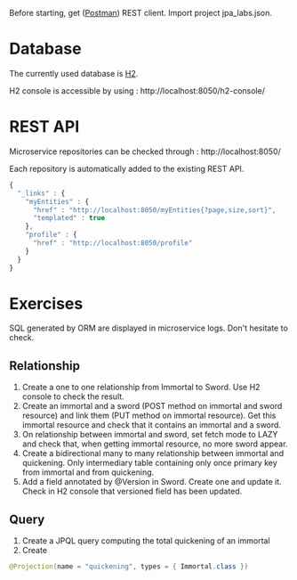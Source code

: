 Before starting, get ([Postman](https://www.getpostman.com/)) REST client.
Import project jpa_labs.json.

# Database

The currently used database is [H2](http://www.h2database.com/).

H2 console is accessible by using : http://localhost:8050/h2-console/

# REST API

Microservice repositories can be checked through : http://localhost:8050/

Each repository is automatically added to the existing REST API.

```javascript
{
  "_links" : {
    "myEntities" : {
      "href" : "http://localhost:8050/myEntities{?page,size,sort}",
      "templated" : true
    },
    "profile" : {
      "href" : "http://localhost:8050/profile"
    }
  }
}
```

# Exercises

SQL generated by ORM are displayed in microservice logs. Don't hesitate to check.

## Relationship

1. Create a one to one relationship from Immortal to Sword. Use H2 console to check the result.
2. Create an immortal and a sword (POST method on immortal and sword resource) and link them (PUT method on immortal resource). Get this immortal resource and check that it contains an immortal and a sword.
3. On relationship between immortal and sword, set fetch mode to LAZY and check that, when getting immortal resource, no more sword appear.
4. Create a bidirectional many to many relationship between immortal and quickening. Only intermediary table containing only once primary key from immortal and from quickening.
5. Add a field annotated by @Version in Sword. Create one and update it. Check in H2 console that versioned field has been updated.

## Query

1. Create a JPQL query computing the total quickening of an immortal
2. Create 
```java
@Projection(name = "quickening", types = { Immortal.class })
```
